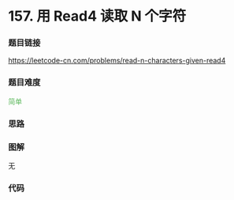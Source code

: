 # 157. 用 Read4 读取 N 个字符

### 题目链接

https://leetcode-cn.com/problems/read-n-characters-given-read4

### 题目难度

<font color=#5CB85C>简单</font>

### 思路



### 图解

无

### 代码

```python
```